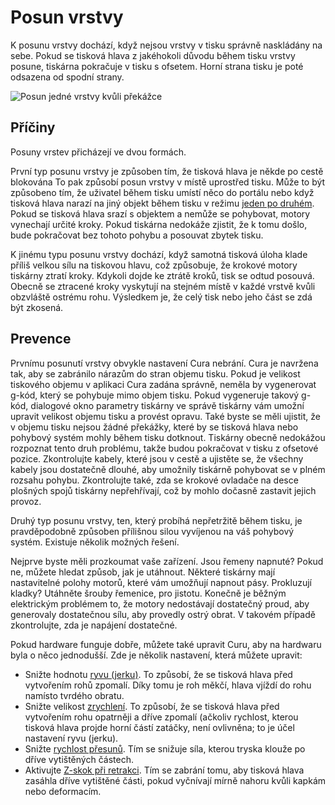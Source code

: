 Posun vrstvy
====
K posunu vrstvy dochází, když nejsou vrstvy v tisku správně naskládány na sebe. Pokud se tisková hlava z jakéhokoli důvodu během tisku vrstvy posune, tiskárna pokračuje v tisku s ofsetem. Horní strana tisku je poté odsazena od spodní strany.

![Posun jedné vrstvy kvůli překážce](../../../articles/images/layer_shift_single.jpg)

Příčiny
----
Posuny vrstev přicházejí ve dvou formách.

První typ posunu vrstvy je způsoben tím, že tisková hlava je někde po cestě blokována To pak způsobí posun vrstvy v místě uprostřed tisku. Může to být způsobeno tím, že uživatel během tisku umístí něco do portálu nebo když tisková hlava narazí na jiný objekt během tisku v režimu [jeden po druhém](../blackmagic/print_sequence.md). Pokud se tisková hlava srazí s objektem a nemůže se pohybovat, motory vynechají určité kroky. Pokud tiskárna nedokáže zjistit, že k tomu došlo, bude pokračovat bez tohoto pohybu a posouvat zbytek tisku.

K jinému typu posunu vrstvy dochází, když samotná tisková úloha klade příliš velkou sílu na tiskovou hlavu, což způsobuje, že krokové motory tiskárny ztratí kroky. Kdykoli dojde ke ztrátě kroků, tisk se odtud posouvá. Obecně se ztracené kroky vyskytují na stejném místě v každé vrstvě kvůli obzvláště ostrému rohu. Výsledkem je, že celý tisk nebo jeho část se zdá být zkosená.

Prevence
----
Prvnímu posunutí vrstvy obvykle nastavení Cura nebrání. Cura je navržena tak, aby se zabránilo nárazům do stran objemu tisku. Pokud je velikost tiskového objemu v aplikaci Cura zadána správně, neměla by vygenerovat g-kód, který se pohybuje mimo objem tisku. Pokud vygeneruje takový g-kód, dialogové okno parametry tiskárny ve správě tiskárny vám umožní upravit velikost objemu tisku a provést opravu. Také byste se měli ujistit, že v objemu tisku nejsou žádné překážky, které by se tisková hlava nebo pohybový systém mohly během tisku dotknout. Tiskárny obecně nedokážou rozpoznat tento druh problému, takže budou pokračovat v tisku z ofsetové pozice. Zkontrolujte kabely, které jsou v cestě a ujistěte se, že všechny kabely jsou dostatečně dlouhé, aby umožnily tiskárně pohybovat se v plném rozsahu pohybu. Zkontrolujte také, zda se krokové ovladače na desce plošných spojů tiskárny nepřehřívají, což by mohlo dočasně zastavit jejich provoz.

Druhý typ posunu vrstvy, ten, který probíhá nepřetržitě během tisku, je pravděpodobně způsoben přílišnou silou vyvíjenou na váš pohybový systém. Existuje několik možných řešení.

Nejprve byste měli prozkoumat vaše zařízení. Jsou řemeny napnuté? Pokud ne, můžete hledat způsob, jak je utáhnout. Některé tiskárny mají nastavitelné polohy motorů, které vám umožňují napnout pásy. Prokluzují kladky? Utáhněte šrouby řemenice, pro jistotu. Konečně je běžným elektrickým problémem to, že motory nedostávají dostatečný proud, aby generovaly dostatečnou sílu, aby provedly ostrý obrat. V takovém případě zkontrolujte, zda je napájení dostatečné.

Pokud hardware funguje dobře, můžete také upravit Curu, aby na hardwaru byla o něco jednodušší. Zde je několik nastavení, která můžete upravit:
* Snižte hodnotu [ryvu (jerku)](../speed/jerk_print.md). To způsobí, že se tisková hlava před vytvořením rohů zpomalí. Díky tomu je roh měkčí, hlava vjíždí do rohu namísto tvrdého obratu.
* Snižte velikost [zrychlení](../speed/acceleration_print.md). To způsobí, že se tisková hlava před vytvořením rohu opatrněji a dříve zpomalí (ačkoliv rychlost, kterou tisková hlava projde horní částí zatáčky, není ovlivněna; to je účel nastavení ryvu (jerku).
* Snižte [rychlost přesunů](../speed/speed_travel.md). Tím se snižuje síla, kterou tryska klouže po dříve vytištěných částech.
* Aktivujte [Z-skok při retrakci](../travel/retraction_hop_enabled.md). Tím se zabrání tomu, aby tisková hlava zasáhla dříve vytištěné části, pokud vyčnívají mírně nahoru kvůli kapkám nebo deformacím.

